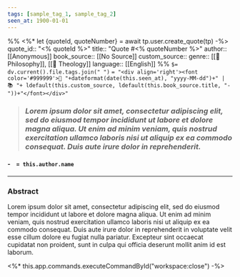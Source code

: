 ```yaml
---
tags: [sample_tag_1, sample_tag_2]
seen_at: 1900-01-01
---
```

%% 
<%* let {quoteId, quoteNumber} = await tp.user.create_quote(tp) -%>
quote_id:: "<% quoteId %>"
title:: "Quote #<% quoteNumber %>"
author:: [[Anonymous]]
book_source:: [[No Source]]
custom_source:: 
genre:: [[🎲 Philosophy]], [[🕌 Theology]]
language:: [[English]]
%%
`$= dv.current().file.tags.join(" ")`
 `= "<div align='right'><font color='#999999'>👀 "+dateformat(date(this.seen_at), "yyyy-MM-dd")+" | 📚 "+ ldefault(this.custom_source, ldefault(this.book_source.title, "-"))+"</font></div>"`

> ### *Lorem ipsum dolor sit amet, consectetur adipiscing elit, sed do eiusmod tempor incididunt ut labore et dolore magna aliqua. Ut enim ad minim veniam, quis nostrud exercitation ullamco laboris nisi ut aliquip ex ea commodo consequat. Duis aute irure dolor in reprehenderit.*

#### -&nbsp;&nbsp;&nbsp;&nbsp;`= this.author.name`
___

### Abstract
Lorem ipsum dolor sit amet, consectetur adipiscing elit, sed do eiusmod tempor incididunt ut labore et dolore magna aliqua. Ut enim ad minim veniam, quis nostrud exercitation ullamco laboris nisi ut aliquip ex ea commodo consequat. Duis aute irure dolor in reprehenderit in voluptate velit esse cillum dolore eu fugiat nulla pariatur. Excepteur sint occaecat cupidatat non proident, sunt in culpa qui officia deserunt mollit anim id est laborum.

<%* this.app.commands.executeCommandById("workspace:close") -%>